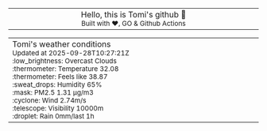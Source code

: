 
<div align="center">
<table>
<tbody>
<td align="center">
<img width="2000" height="0"><br>
Hello, this is Tomi's github 👋<br>
<sup>Built with ❤️, GO & Github Actions</sup><br>
<img width="2000" height="0">
</td>
</tbody>
</table>
</div>
<table>
<tbody>
<td align="left">
<img width="2000" height="0"><br>
Tomi's weather conditions<br>
<sup>Updated at 2025-09-28T10:27:21Z</sup><br>
<sup>:low_brightness: Overcast Clouds</sup><br>
<sup>:thermometer: Temperature 32.08 </sup><br>
<sup>:thermometer: Feels like 38.87</sup><br>
<sup>:sweat_drops: Humidity 65%</sup><br>
<sup>:mask: PM2.5 1.31 μg/m3</sup><br>
<sup>:cyclone: Wind 2.74m/s </sup><br>
<sup>:telescope: Visibility 10000m </sup><br>
<sup>:droplet: Rain 0mm/last 1h </sup><br>
<img width="2000" height="0">
</td>
<td align="left">
<img width="2000" height="0"><br>
<br>
<img width="2000" height="0">
</td>
</tbody>
</table>
</div>
    